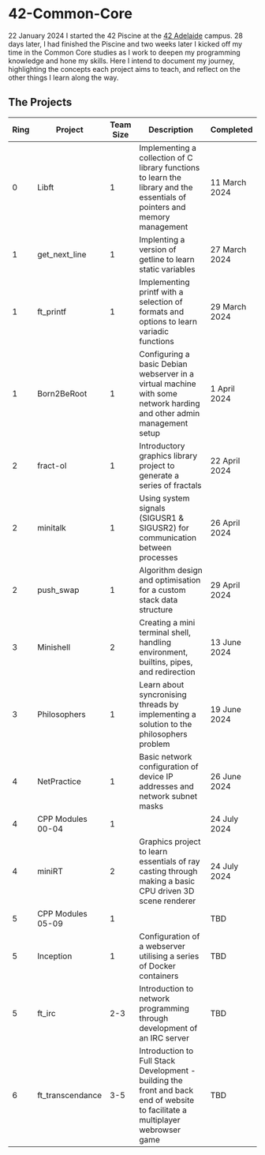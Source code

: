 # 42-Common-Core
22 January 2024 I started the 42 Piscine at the [42 Adelaide](https://www.42adel.org.au/) campus. 28 days later, I had finished the Piscine and two weeks later I kicked off my time in the Common Core studies as I work to deepen my programming knowledge and hone my skills. Here I intend to document my journey, highlighting the concepts each project aims to teach, and reflect on the other things I learn along the way.

## The Projects 
| Ring | Project | Team Size | Description | Completed |
| ---- | ------- | --------- | ----------- | --------- |
| 0 | Libft | 1 | Implementing a collection of C library functions to learn the library and the essentials of pointers and memory management | 11 March 2024|
| 1 | get_next_line | 1 | Implenting a version of getline to learn static variables | 27 March 2024|
| 1 | ft_printf | 1 | Implementing printf with a selection of formats and options to learn variadic functions | 29 March 2024 |
| 1 | Born2BeRoot | 1 |Configuring a basic Debian webserver in a virtual machine with some network harding and other admin management setup | 1 April 2024 |
| 2 | fract-ol | 1 | Introductory graphics library project to generate a series of fractals | 22 April 2024 |
| 2 | minitalk | 1 | Using system signals (SIGUSR1 & SIGUSR2) for communication between processes | 26 April 2024 |
| 2 | push_swap | 1 | Algorithm design and optimisation for a custom stack data structure | 29 April 2024 |
| 3 | Minishell | 2 | Creating a mini terminal shell, handling environment, builtins, pipes, and redirection | 13 June 2024 |
| 3 | Philosophers | 1 | Learn about syncronising threads by implementing a solution to the philosophers problem | 19 June 2024 |
| 4 | NetPractice | 1 | Basic network configuration of device IP addresses and network subnet masks | 26 June 2024 |
| 4 | CPP Modules 00-04 | 1 |  | 24 July 2024 |
| 4 | miniRT | 2 | Graphics project to learn essentials of ray casting through making a basic CPU driven 3D scene renderer | 24 July 2024 |
| 5 | CPP Modules 05-09 | 1 |  | TBD |
| 5 | Inception | 1 | Configuration of a webserver utilising a series of Docker containers | TBD |
| 5 | ft_irc | 2-3 | Introduction to network programming through development of an IRC server | TBD |
| 6 | ft_transcendance | 3-5 | Introduction to Full Stack Development - building the front and back end of website to facilitate a multiplayer webrowser game | TBD |
